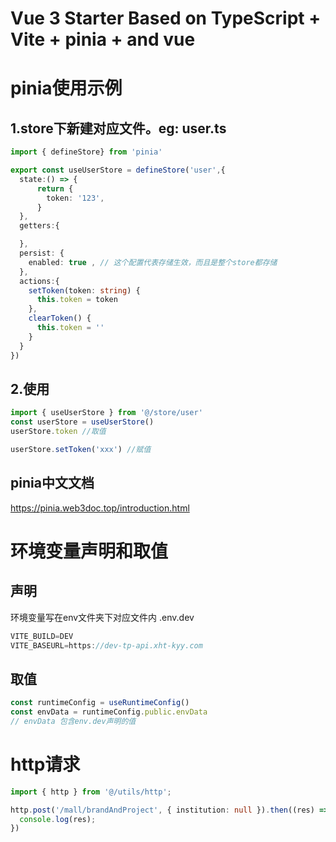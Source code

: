 # Vue 3 Starter Based on TypeScript + Vite + pinia + and vue  

# pinia使用示例
## 1.store下新建对应文件。eg: user.ts
``` ts
import { defineStore} from 'pinia'

export const useUserStore = defineStore('user',{
  state:() => {
      return {
        token: '123',
      }
  },
  getters:{

  },
  persist: {
    enabled: true , // 这个配置代表存储生效，而且是整个store都存储
  },
  actions:{
    setToken(token: string) {
      this.token = token
    },
    clearToken() {
      this.token = ''
    }
  }
})
```
## 2.使用
``` ts
import { useUserStore } from '@/store/user'
const userStore = useUserStore()
userStore.token //取值

userStore.setToken('xxx') //赋值
```
## pinia中文文档
https://pinia.web3doc.top/introduction.html

# 环境变量声明和取值

## 声明
环境变量写在env文件夹下对应文件内
.env.dev
``` js
VITE_BUILD=DEV
VITE_BASEURL=https://dev-tp-api.xht-kyy.com
```
## 取值
``` ts
const runtimeConfig = useRuntimeConfig()
const envData = runtimeConfig.public.envData
// envData 包含env.dev声明的值
```
# http请求 

``` ts
import { http } from '@/utils/http';

http.post('/mall/brandAndProject', { institution: null }).then((res) => {
  console.log(res);
})
```

